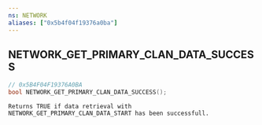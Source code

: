 ```yaml
---
ns: NETWORK
aliases: ["0x5b4f04f19376a0ba"]
---
```

## NETWORK_GET_PRIMARY_CLAN_DATA_SUCCESS

```c
// 0x5B4F04F19376A0BA
bool NETWORK_GET_PRIMARY_CLAN_DATA_SUCCESS();
```

```
Returns TRUE if data retrieval with NETWORK_GET_PRIMARY_CLAN_DATA_START has been successfull.
```
